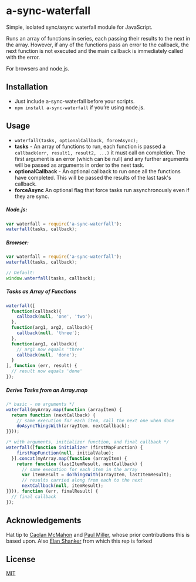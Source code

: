 # a-sync-waterfall

Simple, isolated sync/async waterfall module for JavaScript.

Runs an array of functions in series, each passing their results to the next in the array. However, if any of the
functions pass an error to the callback, the next function is not executed and the main callback is immediately called
with the error.

For browsers and node.js.

## Installation

* Just include a-sync-waterfall before your scripts.
* `npm install a-sync-waterfall` if you’re using node.js.

## Usage

* `waterfall(tasks, optionalCallback, forceAsync);`
* **tasks** - An array of functions to run, each function is passed a
  `callback(err, result1, result2, ...)` it must call on completion. The first argument is an error (which can be null)
  and any further arguments will be passed as arguments in order to the next task.
* **optionalCallback** - An optional callback to run once all the functions have completed. This will be passed the
  results of the last task's callback.
* **forceAsync** An optional flag that force tasks run asynchronously even if they are sync.

##### Node.js:

```javascript
var waterfall = require('a-sync-waterfall');
waterfall(tasks, callback);
```

##### Browser:

```javascript
var waterfall = require('a-sync-waterfall');
waterfall(tasks, callback);

// Default:
window.waterfall(tasks, callback);
```

##### Tasks as Array of Functions

```javascript
waterfall([
  function(callback){
    callback(null, 'one', 'two');
  },
  function(arg1, arg2, callback){
    callback(null, 'three');
  },
  function(arg1, callback){
    // arg1 now equals 'three'
    callback(null, 'done');
  }
], function (err, result) {
  // result now equals 'done'
});
```

##### Derive Tasks from an Array.map

```javascript
/* basic - no arguments */
waterfall(myArray.map(function (arrayItem) {
  return function (nextCallback) {
    // same execution for each item, call the next one when done
    doAsyncThingsWith(arrayItem, nextCallback);
}}));

/* with arguments, initializer function, and final callback */
waterfall([function initializer (firstMapFunction) {
    firstMapFunction(null, initialValue);
  }].concat(myArray.map(function (arrayItem) {
    return function (lastItemResult, nextCallback) {
      // same execution for each item in the array
      var itemResult = doThingsWith(arrayItem, lastItemResult);
      // results carried along from each to the next
      nextCallback(null, itemResult);
}})), function (err, finalResult) {
  // final callback
});
```

## Acknowledgements

Hat tip to [Caolan McMahon](https://github.com/caolan) and
[Paul Miller](https://github.com/paulmillr), whose prior contributions this is based upon.
Also [Elan Shanker](https://github.com/es128) from which this rep is forked

## License

[MIT](https://raw.github.com/hydiak/a-sync-waterfall/master/LICENSE)
